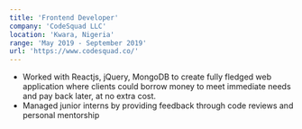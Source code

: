 ```yaml
---
title: 'Frontend Developer'
company: 'CodeSquad LLC'
location: 'Kwara, Nigeria'
range: 'May 2019 - September 2019'
url: 'https://www.codesquad.co/'
---
```


- Worked with Reactjs, jQuery, MongoDB to create fully fledged web application where clients
  could borrow money to meet immediate needs and pay back later, at no extra cost.
- Managed junior interns by providing feedback through code reviews and personal mentorship
